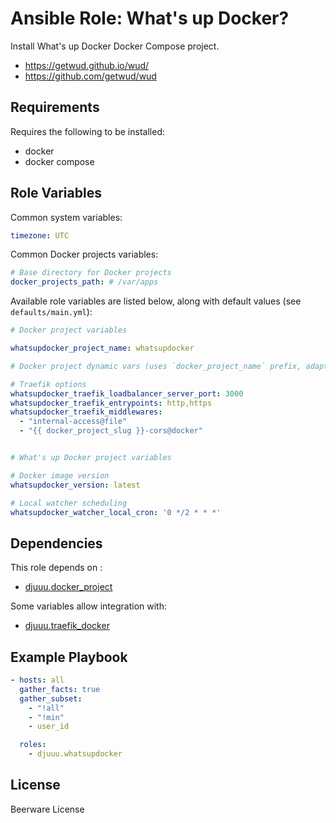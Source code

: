 Ansible Role: What's up Docker?
===============================

Install What's up Docker Docker Compose project.

- https://getwud.github.io/wud/
- https://github.com/getwud/wud

Requirements
------------

Requires the following to be installed:
- docker
- docker compose

Role Variables
--------------

Common system variables:

```yaml
timezone: UTC
```

Common Docker projects variables:

```yaml
# Base directory for Docker projects
docker_projects_path: # /var/apps
```

Available role variables are listed below, along with default values (see `defaults/main.yml`):

```yaml
# Docker project variables

whatsupdocker_project_name: whatsupdocker

# Docker project dynamic vars (uses `docker_project_name` prefix, adapt if overriden)

# Traefik options
whatsupdocker_traefik_loadbalancer_server_port: 3000
whatsupdocker_traefik_entrypoints: http,https
whatsupdocker_traefik_middlewares:
  - "internal-access@file"
  - "{{ docker_project_slug }}-cors@docker"


# What's up Docker project variables

# Docker image version
whatsupdocker_version: latest

# Local watcher scheduling
whatsupdocker_watcher_local_cron: '0 */2 * * *'
```

Dependencies
------------

This role depends on :
- [djuuu.docker_project](https://github.com/Djuuu/ansible-role-docker-project)

Some variables allow integration with:
- [djuuu.traefik_docker](https://github.com/Djuuu/ansible-role-traefik-docker)

Example Playbook
----------------

```yaml
- hosts: all
  gather_facts: true
  gather_subset:
    - "!all"
    - "!min"
    - user_id

  roles:
    - djuuu.whatsupdocker
```

License
-------

Beerware License
